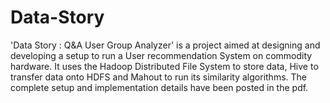 # Data-Story
'Data Story : Q&A User Group Analyzer' is a project aimed at designing and developing a setup to run a User recommendation System on commodity hardware. It uses the Hadoop Distributed File System to store data, Hive to transfer data onto HDFS and Mahout to run its similarity algorithms. The complete setup and implementation details have been posted in the pdf.
